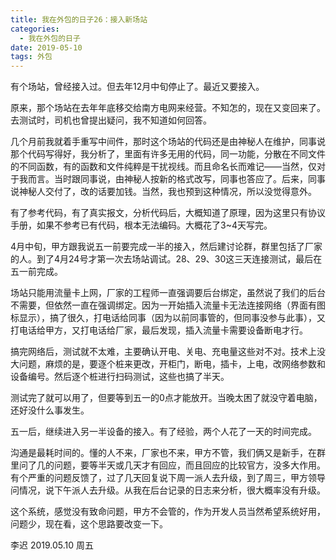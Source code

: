 ```yaml
---
title: 我在外包的日子26：接入新场站
categories:
  - 我在外包的日子
date: 2019-05-10
tags: 外包
---
```

有个场站，曾经接入过。但去年12月中旬停止了。最近又要接入。

<!-- more -->

原来，那个场站在去年年底移交给南方电网来经营。不知怎的，现在又变回来了。去测试时，司机也曾提出疑问，我不知道如何回答。  


几个月前我就着手重写中间件，那时这个场站的代码还是由神秘人在维护，同事说那个代码写得好，我分析了，里面有许多无用的代码，同一功能，分散在不同文件的不同函数，有的函数和文件纯粹是干扰视线。而且命名长而难记——当然，仅对于我而言。当时跟同事说，由神秘人按新的格式改写，同事也答应了。后来，同事说神秘人交付了，改的话要加钱。当然，我也预到这种情况，所以没觉得意外。

有了参考代码，有了真实报文，分析代码后，大概知道了原理，因为这里只有协议手册，如果不参考已有代码，根本无法编码。大概花了3~4天写完。

4月中旬，甲方跟我说五一前要完成一半的接入，然后建讨论群，群里包括了厂家的人。到了4月24号才第一次去场站调试。28、29、30这三天连接测试，最后在五一前完成。

场站只能用流量卡上网，厂家的工程师一直强调要后台绑定，虽然说了我们的后台不需要，但依然一直在强调绑定。因为一开始插入流量卡无法连接网络（界面有图标显示），搞了很久，打电话给同事（因为以前同事管的，但同事没参与此事），又打电话给甲方，又打电话给厂家，最后发现，插入流量卡需要设备断电才行。

搞完网络后，测试就不太难，主要确认开电、关电、充电量这些对不对。技术上没大问题，麻烦的是，要逐个桩来更改，开柜门，断电，插卡，上电，改网络参数和设备编号。然后逐个桩进行扫码测试，这些也搞了半天。

测试完了就可以用了，但要等到五一的0点才能放开。当晚太困了就没守着电脑，还好没什么事发生。

五一后，继续进入另一半设备的接入。有了经验，两个人花了一天的时间完成。  

沟通是最耗时间的。懂的人不来，厂家也不来，甲方不管，我们俩又是新手，在群里问了几的问题，要等半天或几天才有回应，而且回应的比较官方，没多大作用。有个严重的问题反馈了，过了几天回复说下周一派人去升级，到了周三，甲方领导问情况，说下午派人去升级。从我在后台记录的日志来分析，很大概率没有升级。

这个系统，感觉没有致命问题，甲方不会管的，作为开发人员当然希望系统好用，问题少，现在看，这个思路要改变一下。

李迟 2019.05.10 周五
